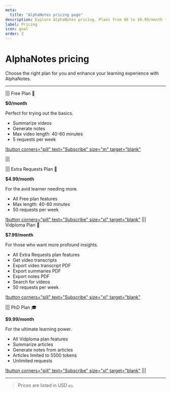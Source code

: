 ```yaml
---
meta:
  title: "AlphaNotes pricing page"
description: Explore AlphaNotes pricing. Plans from $0 to $9.99/month for video summaries, notes, PDF exports, and unlimited requests. Subscribe now!
label: Pricing
icon: goal
order: 2
---
```


# AlphaNotes pricing

Choose the right plan for you and enhance your learning experience with AlphaNotes.

---

||| Free Plan 👀

**$0/month**

Perfect for trying out the basics.

- Summarize videos
- Generate notes
- Max video length: 40-60 minutes
- 5 requests per week

[!button corners="pill" text="Subscribe" size="m" target="blank"](https://a2c4cd8d45397b49d717bfbda6084041.auth.portal-pluginlab.ai/pricing)

|||

||| Extra Requests Plan 🚀

**$4.99/month**

For the avid learner needing more.

- All Free plan features
- Max length: 40-60 minutes
- 50 requests per week

[!button corners="pill" text="Subscribe" size="xl" target="blank"](https://a2c4cd8d45397b49d717bfbda6084041.auth.portal-pluginlab.ai/pricing)
||| Vidploma Plan 🎥

**$7.99/month**

For those who want more profound insights.

- All Extra Requests plan features
- Get video transcripts
- Export video transcript PDF
- Export summaries PDF
- Export notes PDF
- Search for videos
- 50 requests per week

[!button corners="pill" text="Subscribe" size="xl" target="blank"](https://a2c4cd8d45397b49d717bfbda6084041.auth.portal-pluginlab.ai/pricing)

||| PhD Plan 🎓

**$9.99/month**

For the ultimate learning power.

- All Vidploma plan features
- Summarize articles
- Generate notes from articles
- Articles limited to 5500 tokens
- Unlimited requests

[!button corners="pill" text="Subscribe" size="xl" target="blank"](https://a2c4cd8d45397b49d717bfbda6084041.auth.portal-pluginlab.ai/pricing)
|||

---

> Prices are listed in USD 💵.
